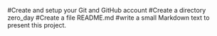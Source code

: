 #Create and setup your Git and GitHub account
#Create a directory zero_day
#Create a file README.md
#write a small Markdown text to present this project.

